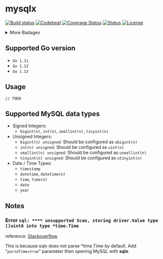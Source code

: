 # mysqlx

[![Build status](https://travis-ci.org/Andrew-M-C/go.mysqlx.svg?branch=master)](https://travis-ci.org/Andrew-M-C/go.mysqlx)  [![Codebeat](https://codebeat.co/badges/16fb0b95-56f3-42bf-91dc-ddcef8739b13)](https://codebeat.co/projects/github-com-andrew-m-c-go-mysqlx-master)  [![Coverage Status](https://coveralls.io/repos/github/Andrew-M-C/go.mysqlx/badge.svg?branch=master)](https://coveralls.io/github/Andrew-M-C/go.mysqlx?branch=master&kill_cache=1)  [![Status](https://img.shields.io/badge/status-develop-yellow.svg)](https://github.com/Andrew-M-C/go.mysqlx)  [![License](https://img.shields.io/badge/license-BSD%203--Clause-blue.svg)](https://opensource.org/licenses/BSD-3-Clause)

<details>
<summary>More Badages</summary>
<a href="https://codebeat.co/projects/github-com-andrew-m-c-go-mysqlx-master"><img src="https://codebeat.co/badges/16fb0b95-56f3-42bf-91dc-ddcef8739b13"></a>
<a href="https://goreportcard.com/report/github.com/Andrew-M-C/go.mysqlx"><img src="https://goreportcard.com/badge/github.com/Andrew-M-C/go.mysqlx"></a>
</details>

## Supported Go version

- `Go 1.11`
- `Go 1.12`
- `Go 1.13`

## Usage

`// TODO`

## Supported MySQL data types

- Signed Integers:
  - `bigint(n)`, `int(n)`, `smallint(n)`, `tinyint(n)`
- Unsigned Integers:
  - `bigint(n) unsigned`: Should be configured as `ubigint(n)`
  - `int(n) unsigned`: Should be configured as `uint(n)`
  - `smallint(n) unsigned`: Should be configured as `usmallint(n)`
  - `tinyint(n) unsigned`: Should be configured as `utinyint(n)`
- Date / Time Types:
  - `timestamp`
  - `datetime`, `datetime(n)`
  - `time`, `time(n)`
  - `date`
  - `year`

## Notes

### Error `sql: **** unsupported Scan, storing driver.Value type []uint8 into type *time.Time`

reference: [Stackoverflow](https://stackoverflow.com/questions/45040319/unsupported-scan-storing-driver-value-type-uint8-into-type-time-time)

This is because sqlx does not parse *time.Time by default. Add "`parseTime=true`" parameter then opening MySQL with **sqlx**.
